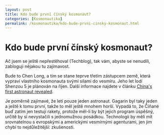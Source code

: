 ```yaml
---
layout: post
title: Kdo bude první čínský kosmonaut?
categories: [Kosmonautika]
permalink: /kosmonautika/kdo-bude-prvni-cinsky-kosmonaut.html
---
```

# Kdo bude první čínský kosmonaut?

Ač jsem se ještě nepřestěhoval (Techblog), tak vám, abyste se nenudili, zabloguji nějakou tu zajímavost.

Bude to Chen Long, a tím se stane teprve třetím zástupcem země, která vypraví vlastního kosmonauta svými silami do vesmíru. Jeho let lodí Shenzou 5 je plánován na říjen. Další informace najdete v článku [China's first astronaut revealed](http://news.bbc.co.uk/1/hi/sci/tech/2829349.stm).

Je poměrně zajímavé, že letí pouze jeden astronaut. Gagarin byl taky jeden a ještě k tomu první, takže to měl ještě mnohem horší. Vypadá to, že Číňané buď zatím jen testují rakety, protože měl-li by být jejich program úspěšný, určitě by si nevystačili s jednomužnou posádkou. Technologii by měli mít srovnatelnou s evropskými a americkými vesmírnými agenturami, jen jim chybí to nejdůležitější: zkušenosti.

